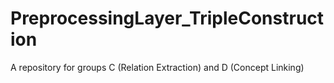 # PreprocessingLayer_TripleConstruction
A repository for groups C (Relation Extraction) and D (Concept Linking)
